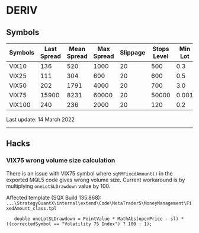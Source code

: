 # DERIV

## Symbols

| Symbols | Last Spread | Mean Spread | Max Spread | Slippage | Stops Level | Min Lot | Max Lot | Lot Step | Volume Limit |
|---------|-------------|-------------|------------|----------|-------------|---------|---------|----------|--------------|
| VIX10   | 136         | 520         | 1000       | 20       | 500         | 0.3     | 100     | 0.01     | 500          |
| VIX25   | 111         | 304         | 600        | 20       | 600         | 0.5     | 100     | 0.01     | 600          |
| VIX50   | 202         | 1791        | 4000       | 20       | 700         | 3.0     | 1000    | 0.01     | 3000         |
| VIX75   | 15900       | 8231        | 60000      | 20       | 50000       | 0.001   | 1       | 0.001    | 2            |
| VIX100  | 240         | 236         | 2000       | 20       | 120         | 0.2     | 50      | 0.01     | 100          |

Last update: 14 March 2022

---

## Hacks

### VIX75 wrong volume size calculation

There is an issue with VIX75 symbol where `sqMMFixedAmount()` in the exported MQL5 code gives wrong volume size. Current workaround is by multiplying `oneLotSLDrawdown` value by 100. 

Affected template (SQX Build 135.868): `...\StrategyQuantX\internal\extend\Code\MetaTrader5\MoneyManagement\FixedAmount_class.tpl`

```mql5
   double oneLotSLDrawdown = PointValue * MathAbs(openPrice - sl) * ((correctedSymbol == "Volatility 75 Index") ? 100 : 1);
```

